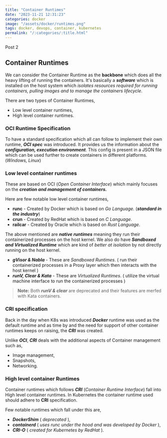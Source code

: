 ```yaml
---
title: "Container Runtimes"
date: "2023-11-21 12:31:23"
categories: docker
image: "/assets/docker/runtimes.png"
tags: docker, devops, container, kubernetes
permalink: "/:categories/:title.html"
---
```

Post 2

## Container Runtimes 

We can consider the Container Runtime as the **backbone** which does all the heavy lifting of running the containers. It's basically a ***software*** which is installed on the host system which *isolates resources required for running containers, pulling images and to manage the containers lifecycle*.

There are two types of Container Runtimes,

* Low level container runtimes,
* High level container runtimes.

### OCI Runtime Specification

To have a standard specification which all can follow to implement their own runtime, ***OCI spec*** was introduced. It provides us the information about the ***configuration, execution environment***. This config is present in a JSON file which can be used further to create containers in different platforms. (*Windows, Linux*)

### Low level container runtimes

These are based on OCI (*Open Container Interface*) which mainly focuses on the ***creation and management of containers.***

Here are few notable low level container runtimes, 

* **runc** - Created by Docker which is based on *Go Language.* (***standard in the industry***)
* **crun** - Created by RedHat which is based on *C Language*.
* **railcar** - Created by Oracle which is based on *Rust Language*.

The above mentioned are ***native runtimes*** meaning they run their containerized processes on the host kernel. We also do have ***Sandboxed and Virtualized Runtime*** which are kind of *better at isolation* by not directly running on the host kernel.

* ***gVisor & Nabla*** - These are *Sandboxed Runtimes*. ( run their containerized processes in a Proxy layer which then interacts with the host kernel )
* ***runV, Clear & Kata*** - These are *Virtualized Runtimes*. ( utilize the virtual machine interface to run the containerized processes )

> **Note:** Both ***runV & clear*** are deprecated and their features are merfed with Kata containers.

### CRI specification

Back in the day when K8s was introduced ***Docker*** runtime was used as the default runtime and as time  by and the need for support of other container runtimes keeps on raising, the ***CRI*** was created.

Unlike ***OCI***, ***CRI*** deals with the additional aspects of Container management such as,

* Image management,
* Snapshots,
* Networking.

### High level container Runtimes

Container runtimes which follows ***CRI*** (*Container Runtime Interface*) fall into High level container runtimes. In Kubernetes the container runtime used should adhere to **CRI** specification.

Few notable runtimes which fall under this are,

* ***DockerShim*** ( *deprecated* ),
* ***containerd*** ( *uses runc under the hood and was developed by Docker* ), 
* ***CRI-O*** ( *created for Kubernetes by RedHat* ).
